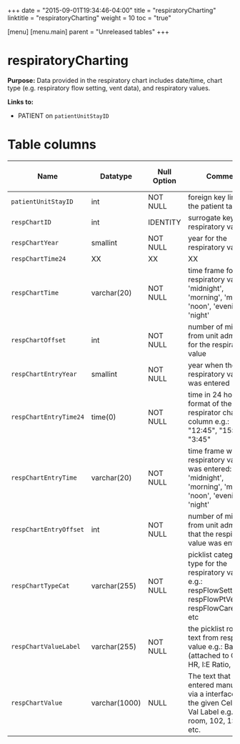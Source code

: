 +++
date = "2015-09-01T19:34:46-04:00"
title = "respiratoryCharting"
linktitle = "respiratoryCharting"
weight = 10
toc = "true"

[menu]
  [menu.main]
    parent = "Unreleased tables"
+++

# respiratoryCharting

**Purpose:**
Data provided in the respiratory chart includes date/time, chart type (e.g. respiratory flow setting, vent data), and respiratory values.

**Links to:**

* PATIENT on `patientUnitStayID`

<!-- # Important considerations

* To follow. -->

# Table columns

Name | Datatype | Null Option | Comment | Is Key | Stored Transformed Created
---- | ---- | ---- | ---- | ---- | ----
`patientUnitStayID` | int | NOT NULL | foreign key link to the patient table | FK | C
`respChartID` | int | IDENTITY | surrogate key for the respiratory value | PK | C
`respChartYear` | smallint | NOT NULL | year for the respiratory value |  | T
`respChartTime24` | XX | XX | XX | XX | XX | XX
`respChartTime` | varchar(20) | NOT NULL | time frame for the respiratory value: 'midnight', 'morning', 'midday', 'noon', 'evening', or 'night' |  | T
`respChartOffset` | int | NOT NULL | number of minutes from unit admit time for the respiratory value |  | C
`respChartEntryYear` | smallint | NOT NULL | year when the respiratory value was entered |  | T
`respChartEntryTime24` | time(0) | NOT NULL | time in 24 hour format of the respirator chart column e.g.: "12:45", "15:30", "3:45" |  | T
`respChartEntryTime` | varchar(20) | NOT NULL | time frame when the respiratory value was entered: 'midnight', 'morning', 'midday', 'noon', 'evening', or 'night' |  | T
`respChartEntryOffset` | int | NOT NULL | number of minutes from unit admit time that the respiratory value was entered |  | C
`respChartTypeCat` | varchar(255) | NOT NULL | picklist category type for the respiratory value e.g.: respFlowSettings, respFlowPtVentData, respFlowCareData, etc |  | S
`respChartValueLabel` | varchar(255) | NOT NULL | the picklist row label text from respiratory value e.g.: Bag/Mask (attached to O2), HR, I:E Ratio, etc. |  | S
`respChartValue` | varchar(1000) | NULL | The text that was entered manually or via a interface for the given Cell Type Val Label e.g.: in room, 102, 1:2.0, etc. |  | S

<!-- # Detailed description

* To follow. -->
